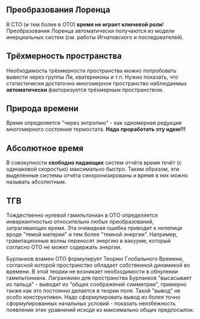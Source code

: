 ## Преобразования Лоренца
В СТО (и тем более в ОТО) **время не играет ключевой роли**! Преобразования Лоренца автоматически получаются из модели инерциальных систем (см. работы Игнатовского и последователей).

## Трёхмерность пространства
Необходимость трёхмерности пространства можно попробовать вывести через группы Ли, кватернионы и т.п. Нужно показать, что статистически достаточно многомерное пространство наблюдаемых **автоматически** факторизуется трёхмерным пространством.

## Природа времени
Время определяется "через энтропию" - как одномерная редукция многомерного состояния термостата.
**Надо проработать эту идею!!!**

## Абсолютное время
В совокупности **свободно падающих** систем отчёта время течёт (с одинаковой скоростью) максимально быстро. Таким образом, эти выделенные системы отчёта синхронизированы и время в них можно называть абсолютным.

## ТГВ
Тождественно нулевой гамильтониан в ОТО определяется инвариантностью относительно любых преобразований, затрагивающих время. Эта очевидная ошибка приводит к нелепице вроде "темой материи" и тем более "темной энергии". Например, гравитационные волны переносят энергию в вакууме, который согласно ОТО не может содержать энергии.

Бурланков взамен ОТО формулирует Теорию Глобального Времени, согласной которой пространство обладает собственной динамикой во времени. В этой теории не возникает необходимости в обнулении гамильтониана. Лагранжиан для пространства Бурланков "высасывает из пальца" - выводит из "общих соображений симметрии", примерно также как это постоянно делается в теории поля. Такой "вывод" не особо конструктивен. Надо сформулировать вывод из более точно сформулированных начальных условий - показать неизбежность появления этих уравнений исходя из максимально общих предпосылок.